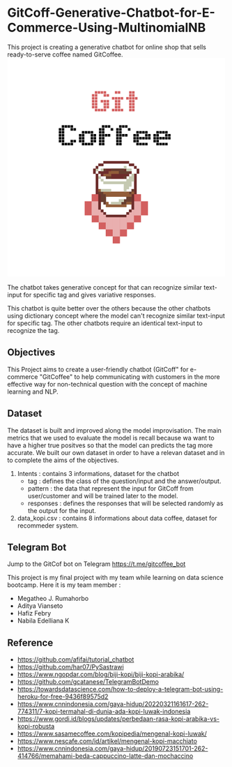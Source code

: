 # GitCoff-Generative-Chatbot-for-E-Commerce-Using-MultinomialNB
This project is creating a generative chatbot for online shop that sells ready-to-serve coffee named GitCoffee.
![](/img/Logo%20Git%20Coffee.png)

The chatbot takes generative concept for that can recognize similar text-input for specific tag and gives variative responses.

This chatbot is quite better over the others because the other chatbots using dictionary concept where the model can't recognize similar text-input for specific tag. The other chatbots require an identical text-input to recognize the tag.

## Objectives
This Project aims to create a user-friendly chatbot (GitCoff" for e-commerce "GitCoffee" to help communicating with customers in the more effective way for non-technical question with the concept of machine learning and NLP.

## Dataset
The dataset is built and improved along the model improvisation. The main metrics that we used to evaluate the model is recall because wa want to have a higher true positves so that the model can predicts the tag more accurate. We built our own dataset in order to have a relevan dataset and in to complete the aims of the objectives.
1. Intents : contains 3 informations, dataset for the chatbot
    - tag : defines the class of the question/input and the answer/output.
    - pattern : the data that represent the input for GitCoff from user/customer and will be trained later to the model.
    - responses : defines the responses that will be selected randomly as the output for the input.
2. data_kopi.csv : contains 8 informations about data coffee, dataset for recommeder system.

## Telegram Bot
Jump to the GitCof bot on Telegram
https://t.me/gitcoffee_bot

This project is my final project with my team while learning on data science bootcamp. Here it is my team member :
  - Megatheo J. Rumahorbo
  - Aditya Vianseto
  - Hafiz Febry
  - Nabila Edelliana K

## Reference
- https://github.com/afifai/tutorial_chatbot
- https://github.com/har07/PySastrawi
- https://www.ngopdar.com/blog/biji-kopi/biji-kopi-arabika/
- https://github.com/gcatanese/TelegramBotDemo
- https://towardsdatascience.com/how-to-deploy-a-telegram-bot-using-heroku-for-free-9436f89575d2
- https://www.cnnindonesia.com/gaya-hidup/20220321161617-262-774311/7-kopi-termahal-di-dunia-ada-kopi-luwak-indonesia
- https://www.gordi.id/blogs/updates/perbedaan-rasa-kopi-arabika-vs-kopi-robusta
- https://www.sasamecoffee.com/kopipedia/mengenal-kopi-luwak/
- https://www.nescafe.com/id/artikel/mengenal-kopi-macchiato
- https://www.cnnindonesia.com/gaya-hidup/20190723151701-262-414766/memahami-beda-cappuccino-latte-dan-mochaccino
